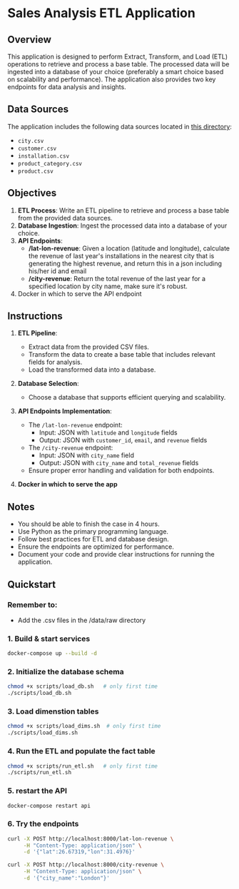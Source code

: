 # Sales Analysis ETL Application

## Overview
This application is designed to perform Extract, Transform, and Load (ETL) operations to retrieve and process a base table. The processed data will be ingested into a database of your choice (preferably a smart choice based on scalability and performance). The application also provides two key endpoints for data analysis and insights.

## Data Sources
The application includes the following data sources located in [this directory](https://novera-my.sharepoint.com/:f:/g/personal/maarten_degroodt_datawizards_io/Ev44l_rfC_JEnQRMhYb0fhsBCA1ZJRr0wEHSWBKv5Hqh4Q?e=R6cEO7):
- `city.csv`
- `customer.csv`
- `installation.csv`
- `product_category.csv`
- `product.csv`

## Objectives
1. **ETL Process**: Write an ETL pipeline to retrieve and process a base table from the provided data sources.
2. **Database Ingestion**: Ingest the processed data into a database of your choice.
3. **API Endpoints**:
   - **/lat-lon-revenue**: Given a location (latitude and longitude), calculate the revenue of last year's installations in the nearest city that is generating the highest revenue, and return this in a json including his/her id and email
   - **/city-revenue**: Return the total revenue of the last year for a specified location by city name, make sure it's robust.
4. Docker in which to serve the API endpoint

## Instructions
1. **ETL Pipeline**:
   - Extract data from the provided CSV files.
   - Transform the data to create a base table that includes relevant fields for analysis.
   - Load the transformed data into a database.

2. **Database Selection**:
   - Choose a database that supports efficient querying and scalability.

3. **API Endpoints Implementation**:
   - The `/lat-lon-revenue` endpoint:
     - Input: JSON with `latitude` and `longitude` fields
     - Output: JSON with `customer_id`, `email`, and `revenue` fields
   - The `/city-revenue` endpoint:
     - Input: JSON with `city_name` field
     - Output: JSON with `city_name` and `total_revenue` fields
   - Ensure proper error handling and validation for both endpoints.

4. **Docker in which to serve the app**



## Notes
- You should be able to finish the case in 4 hours.
- Use Python as the primary programming language.
- Follow best practices for ETL and database design.
- Ensure the endpoints are optimized for performance.
- Document your code and provide clear instructions for running the application.

## Quickstart

### Remember to:
- Add the .csv files in the /data/raw directory


### 1. Build & start services  
```bash
docker-compose up --build -d
```
### 2. Initialize the database schema
 ```bash
chmod +x scripts/load_db.sh   # only first time  
./scripts/load_db.sh
```
### 3. Load dimenstion tables
```bash
chmod +x scripts/load_dims.sh  # only first time  
./scripts/load_dims.sh
```
### 4. Run the ETL and populate the fact table
```bash
chmod +x scripts/run_etl.sh   # only first time  
./scripts/run_etl.sh
```
### 5. restart the API
```bash
docker-compose restart api

```

### 6. Try the endpoints

```bash
curl -X POST http://localhost:8000/lat-lon-revenue \
     -H "Content-Type: application/json" \
     -d '{"lat":26.67319,"lon":31.4976}'

curl -X POST http://localhost:8000/city-revenue \
     -H "Content-Type: application/json" \
     -d '{"city_name":"London"}'

```



